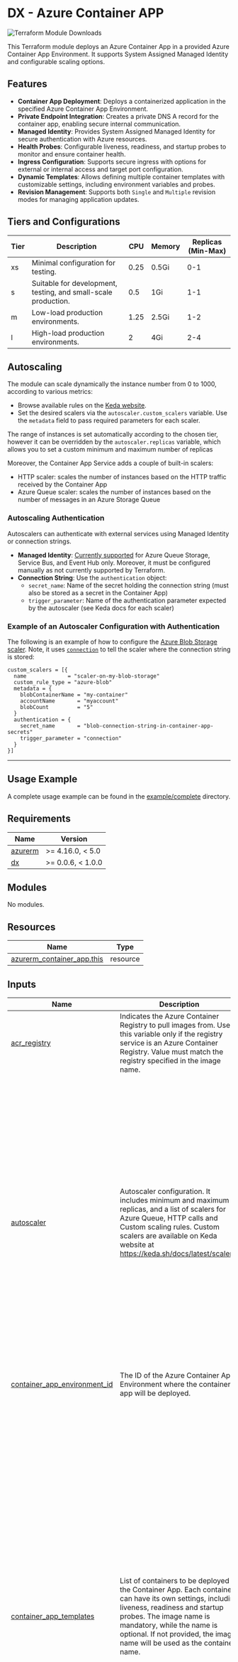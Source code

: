 # DX - Azure Container APP

![Terraform Module Downloads](https://img.shields.io/terraform/module/dm/pagopa-dx/azure-container-app/azurerm?logo=terraform&label=downloads&cacheSeconds=5000&link=https%3A%2F%2Fregistry.terraform.io%2Fmodules%2Fpagopa-dx%2Fazure-container-app%2Fazurerm%2Flatest)

This Terraform module deploys an Azure Container App in a provided Azure Container App Environment. It supports System Assigned Managed Identity and configurable scaling options.

## Features

- **Container App Deployment**: Deploys a containerized application in the specified Azure Container App Environment.
- **Private Endpoint Integration**: Creates a private DNS A record for the container app, enabling secure internal communication.
- **Managed Identity**: Provides System Assigned Managed Identity for secure authentication with Azure resources.
- **Health Probes**: Configurable liveness, readiness, and startup probes to monitor and ensure container health.
- **Ingress Configuration**: Supports secure ingress with options for external or internal access and target port configuration.
- **Dynamic Templates**: Allows defining multiple container templates with customizable settings, including environment variables and probes.
- **Revision Management**: Supports both `Single` and `Multiple` revision modes for managing application updates.

## Tiers and Configurations

| Tier | Description                                                    | CPU   | Memory | Replicas (Min-Max) |
|------|----------------------------------------------------------------|-------|--------|--------------------|
| xs   | Minimal configuration for testing.                             | 0.25  | 0.5Gi  | 0-1                |
| s    | Suitable for development, testing, and small-scale production. | 0.5   | 1Gi    | 1-1                |
| m    | Low-load production environments.                              | 1.25  | 2.5Gi  | 1-2                |
| l    | High-load production environments.                             | 2     | 4Gi    | 2-4                |

## Autoscaling

The module can scale dynamically the instance number from 0 to 1000, according to various metrics:

- Browse available rules on the [Keda website](https://keda.sh/docs/latest/scalers/).
- Set the desired scalers via the `autoscaler.custom_scalers` variable. Use the `metadata` field to pass required parameters for each scaler.

The range of instances is set automatically according to the chosen tier, however it can be overridden by the `autoscaler.replicas` variable, which allows you to set a custom minimum and maximum number of replicas

Moreover, the Container App Service adds a couple of built-in scalers:

- HTTP scaler: scales the number of instances based on the HTTP traffic received by the Container App
- Azure Queue scaler: scales the number of instances based on the number of messages in an Azure Storage Queue

### Autoscaling Authentication

Autoscalers can authenticate with external services using Managed Identity or connection strings.

- **Managed Identity**: [Currently supported](https://learn.microsoft.com/en-us/azure/container-apps/scale-app?pivots=azure-cli#authentication-2) for Azure Queue Storage, Service Bus, and Event Hub only. Moreover, it must be configured manually as not currently supported by Terraform.
- **Connection String**: Use the `authentication` object:
  - `secret_name`: Name of the secret holding the connection string (must also be stored as a secret in the Container App)
  - `trigger_parameter`: Name of the authentication parameter expected by the autoscaler (see Keda docs for each scaler)

### Example of an Autoscaler Configuration with Authentication

The following is an example of how to configure the [Azure Blob Storage scaler](https://keda.sh/docs/2.17/scalers/azure-storage-blob). Note, it uses [`connection`](https://keda.sh/docs/2.17/scalers/azure-storage-blob/#authentication-parameters) to tell the scaler where the connection string is stored:

```hcl
custom_scalers = [{
  name             = "scaler-on-my-blob-storage"
  custom_rule_type = "azure-blob"
  metadata = {
    blobContainerName = "my-container"
    accountName       = "myaccount"
    blobCount         = "5"
  }
  authentication = {
    secret_name       = "blob-connection-string-in-container-app-secrets"
    trigger_parameter = "connection"
  }
}]
```

---

## Usage Example

A complete usage example can be found in the [example/complete](https://github.com/pagopa-dx/terraform-azurerm-azure-container-app/tree/main/examples/complete) directory.

<!-- BEGIN_TF_DOCS -->
## Requirements

| Name | Version |
|------|---------|
| <a name="requirement_azurerm"></a> [azurerm](#requirement\_azurerm) | >= 4.16.0, < 5.0 |
| <a name="requirement_dx"></a> [dx](#requirement\_dx) | >= 0.0.6, < 1.0.0 |

## Modules

No modules.

## Resources

| Name | Type |
|------|------|
| [azurerm_container_app.this](https://registry.terraform.io/providers/hashicorp/azurerm/latest/docs/resources/container_app) | resource |

## Inputs

| Name | Description | Type | Default | Required |
|------|-------------|------|---------|:--------:|
| <a name="input_acr_registry"></a> [acr\_registry](#input\_acr\_registry) | Indicates the Azure Container Registry to pull images from. Use this variable only if the registry service is an Azure Container Registry. Value must match the registry specified in the image name. | `string` | `null` | no |
| <a name="input_autoscaler"></a> [autoscaler](#input\_autoscaler) | Autoscaler configuration. It includes minimum and maximum replicas, and a list of scalers for Azure Queue, HTTP calls and Custom scaling rules. Custom scalers are available on Keda website at https://keda.sh/docs/latest/scalers/ | <pre>object({<br/>    replicas = object({<br/>      minimum = number<br/>      maximum = number<br/>    })<br/><br/>    azure_queue_scalers = optional(list(object({<br/>      queue_name   = string<br/>      queue_length = number<br/><br/>      authentication = object({<br/>        secret_name       = string<br/>        trigger_parameter = string<br/>      })<br/>    })), [])<br/><br/>    http_scalers = optional(list(object({<br/>      name                = string<br/>      concurrent_requests = number,<br/>    })), [])<br/><br/>    custom_scalers = optional(list(object({<br/>      name             = string<br/>      custom_rule_type = string<br/>      metadata         = map(string),<br/><br/>      authentication = optional(object({<br/>        secret_name       = string<br/>        trigger_parameter = string<br/>      }))<br/>    })), [])<br/>  })</pre> | `null` | no |
| <a name="input_container_app_environment_id"></a> [container\_app\_environment\_id](#input\_container\_app\_environment\_id) | The ID of the Azure Container App Environment where the container app will be deployed. | `string` | n/a | yes |
| <a name="input_container_app_templates"></a> [container\_app\_templates](#input\_container\_app\_templates) | List of containers to be deployed in the Container App. Each container can have its own settings, including liveness, readiness and startup probes. The image name is mandatory, while the name is optional. If not provided, the image name will be used as the container name. | <pre>list(object({<br/>    image        = string<br/>    name         = optional(string, "")<br/>    app_settings = optional(map(string), {})<br/><br/>    liveness_probe = object({<br/>      failure_count_threshold = optional(number, 3)<br/>      header = optional(object({<br/>        name  = string<br/>        value = string<br/>      }))<br/>      initial_delay    = optional(number, 30)<br/>      interval_seconds = optional(number, 10)<br/>      path             = string<br/>      timeout          = optional(number, 5)<br/>      transport        = optional(string, "HTTP")<br/>    })<br/><br/>    readiness_probe = optional(object({<br/>      failure_count_threshold = optional(number, 10)<br/>      header = optional(object({<br/>        name  = string<br/>        value = string<br/>      }))<br/>      interval_seconds        = optional(number, 10)<br/>      initial_delay           = optional(number, 30)<br/>      path                    = string<br/>      success_count_threshold = optional(number, 3)<br/>      timeout                 = optional(number, 5)<br/>      transport               = optional(string, "HTTP")<br/>    }), null)<br/><br/>    startup_probe = optional(object({<br/>      failure_count_threshold = optional(number, 10)<br/>      header = optional(object({<br/>        name  = string<br/>        value = string<br/>      }))<br/>      interval_seconds = optional(number, 10)<br/>      path             = string<br/>      timeout          = optional(number, 5)<br/>      transport        = optional(string, "HTTP")<br/>    }), null)<br/>  }))</pre> | n/a | yes |
| <a name="input_environment"></a> [environment](#input\_environment) | Values which are used to generate resource names and location short names. They are all mandatory except for domain, which should not be used only in the case of a resource used by multiple domains. | <pre>object({<br/>    prefix          = string<br/>    env_short       = string<br/>    location        = string<br/>    domain          = optional(string)<br/>    app_name        = string<br/>    instance_number = string<br/>  })</pre> | n/a | yes |
| <a name="input_resource_group_name"></a> [resource\_group\_name](#input\_resource\_group\_name) | The name of the Azure Resource Group where the resources will be deployed. | `string` | n/a | yes |
| <a name="input_revision_mode"></a> [revision\_mode](#input\_revision\_mode) | The revision mode for the container app. Valid values are 'Single' and 'Multiple'. | `string` | `"Multiple"` | no |
| <a name="input_secrets"></a> [secrets](#input\_secrets) | A list of Key Vault secret references to be used as environment variables in the container app. | <pre>list(object({<br/>    name                = string<br/>    key_vault_secret_id = string<br/>  }))</pre> | `[]` | no |
| <a name="input_tags"></a> [tags](#input\_tags) | A map of tags to assign to the resources. | `map(any)` | n/a | yes |
| <a name="input_target_port"></a> [target\_port](#input\_target\_port) | The port on which the container app will listen for incoming traffic. | `number` | `8080` | no |
| <a name="input_tier"></a> [tier](#input\_tier) | The offer type for the Container. Valid values are 'xs', 's', 'm' and 'l'. | `string` | `"s"` | no |
| <a name="input_user_assigned_identity_id"></a> [user\_assigned\_identity\_id](#input\_user\_assigned\_identity\_id) | Id of the user-assigned managed identity created along with the Container App Environment. This is necessary to give identity roles (e.g. KeyVault access) to the Container App. | `string` | n/a | yes |

## Outputs

| Name | Description |
|------|-------------|
| <a name="output_id"></a> [id](#output\_id) | The ID of the Container App resource. |
| <a name="output_name"></a> [name](#output\_name) | The name of the Container App resource. |
| <a name="output_principal_id"></a> [principal\_id](#output\_principal\_id) | The principal ID of the system-assigned managed identity associated with this Container App. |
| <a name="output_resource_group_name"></a> [resource\_group\_name](#output\_resource\_group\_name) | The name of the Azure Resource Group where the Container App is deployed. |
| <a name="output_url"></a> [url](#output\_url) | The URL of the Container App. |
<!-- END_TF_DOCS -->
